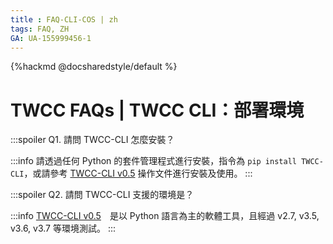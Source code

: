 ```yaml
---
title : FAQ-CLI-COS | zh
tags: FAQ, ZH
GA: UA-155999456-1
---
```


{%hackmd @docsharedstyle/default %}

# TWCC FAQs | TWCC CLI：部署環境

:::spoiler Q1. 請問 TWCC-CLI 怎麼安裝？

:::info
請透過任何 Python 的套件管理程式進行安裝，指令為 `pip install TWCC-CLI`，或請參考 [TWCC-CLI v0.5](https://github.com/TW-NCHC/TWCC-CLI/tree/v0.5) 操作文件進行安裝及使用。
:::


:::spoiler Q2. 請問 TWCC-CLI 支援的環境是？

:::info
[TWCC-CLI v0.5](https://github.com/TW-NCHC/TWCC-CLI/tree/v0.5)　是以 Python 語言為主的軟體工具，且經過 v2.7, v3.5, v3.6, v3.7 等環境測試。
:::
